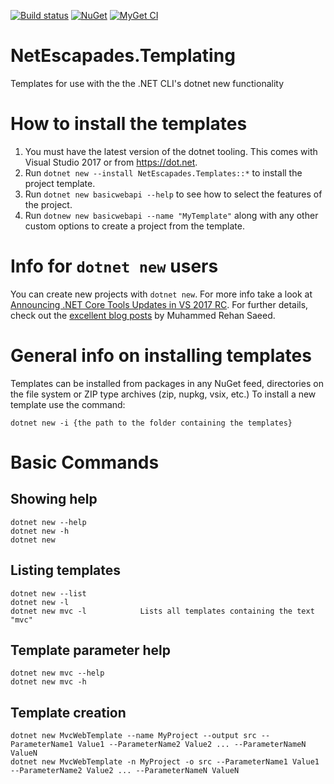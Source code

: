 [![Build status](https://ci.appveyor.com/api/projects/status/6avtkt99llayaeaw?svg=true)](https://ci.appveyor.com/project/andrewlock/netescapades-templates)
[![NuGet](https://img.shields.io/nuget/v/NetEscapades.Templates.svg)](https://www.nuget.org/packages/NetEscapades.Templates/)
[![MyGet CI](https://img.shields.io/myget/andrewlock-ci/v/NetEscapades.Templates.svg)](http://myget.org/gallery/andrewlock-ci)

# NetEscapades.Templating
Templates for use with the the .NET CLI's dotnet new functionality

# How to install the templates

1. You must have the latest version of the dotnet tooling. This comes with Visual Studio 2017 or from https://dot.net. 
2. Run `dotnet new --install NetEscapades.Templates::*` to install the project template. 
3. Run `dotnet new basicwebapi --help` to see how to select the features of the project. 
4. Run `dotnew new basicwebapi --name "MyTemplate"` along with any other custom options to create a project from the template.

# Info for `dotnet new` users

You can create new projects with `dotnet new`. For more info take a look at
[Announcing .NET Core Tools Updates in VS 2017 RC](https://blogs.msdn.microsoft.com/dotnet/2017/02/07/announcing-net-core-tools-updates-in-vs-2017-rc/). For further details, check out the [excellent blog posts](http://rehansaeed.com/custom-project-templates-using-dotnet-new/) by Muhammed Rehan Saeed.

# General info on installing templates

Templates can be installed from packages in any NuGet feed, directories on the file system or ZIP type archives (zip, nupkg, vsix, etc.)
To install a new template use the command:

    dotnet new -i {the path to the folder containing the templates}

# Basic Commands
## Showing help

    dotnet new --help
    dotnet new -h
    dotnet new

## Listing templates

    dotnet new --list
    dotnet new -l
    dotnet new mvc -l            Lists all templates containing the text "mvc"

## Template parameter help

    dotnet new mvc --help
    dotnet new mvc -h

## Template creation

    dotnet new MvcWebTemplate --name MyProject --output src --ParameterName1 Value1 --ParameterName2 Value2 ... --ParameterNameN ValueN
    dotnet new MvcWebTemplate -n MyProject -o src --ParameterName1 Value1 --ParameterName2 Value2 ... --ParameterNameN ValueN
